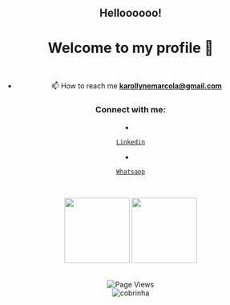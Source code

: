 <h2 align="center">Helloooooo!</h1>

<h1 align="center">Welcome to my profile 👋</h1>


</br>

<div align="center">

- 📫 How to reach me **karollynemarcola@gmail.com**

</div>

 <h3 align="center">Connect with me:</h3>

   <p align="left">

  <li align="center">

   <a class="url" href="https://www.linkedin.com/in/karollyne-marcola-a93472195/" img> 

    Linkedin

   </a>

  </li>

  <li align="center">

   <a class="url" href="https://api.whatsapp.com/send?phone=5544991536881/" img> 

    Whatsapp

   </a>

  </li>
 
</br>

<p align="center"> 
<img height="130px" src="https://github-readme-stats.vercel.app/api?username=marcollyne&hide_title=true&hide_border=true&show_icons=true&include_all_commits=true&count_private=true&line_height=21&text_color=000&icon_color=000&bg_color=0,ea6161,ffc64d,fffc4d,52fa5a&theme=graywhite">
 
<img height="130px" src="https://github-readme-stats.vercel.app/api/top-langs/?username=marcollyne&hide_title=false&hide_border=true&layout=compact&langs_count=8&text_color=000&icon_color=fff&bg_color=0,52fa5a,4dfcff,c64dff&theme=graywhite">
</p>
 
</br>

<div align="center">
<img src="https://api.visitorbadge.io/api/visitors?path=marcollyne%2Fmarcollyne&amp;label=VISITORS&amp;labelColor=%231a1b27&amp;countColor=%231a1b27&style=flat" alt="Page Views">
</div> 

<div align="center">
<img src="https://github.com/marcollyne/marcollyne/blob/output/github-contribution-grid-snake.svg" alt="cobrinha" /> 
</div>

</div>
